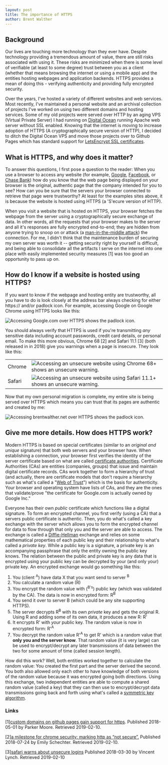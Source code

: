 ```yaml
---
layout: post
title: The importance of HTTPS
author: Brent Walther
---
```


## Background

Our lives are touching more technology than they ever have. Despite technology
providing a tremendous amount of value, there are still risks associated with
using it. These risks are minimized when there is some level of verifiable (at
least to some degree) trust between you as a client (whether that means browsing
the internet or using a mobile app) and the entities hosting webpages and
application backends. HTTPS provides a mean of doing this - verifying
authenticity and providing fully encrypted security.

Over the years, I've hosted a variety of different websites and web services.
Most recently, I've maintained a personal website and an archival collection of
projects I've worked on using two different domains and hosting services. Some
of my old projects were served over HTTP by an aging VPS (Virtual Private
Server) I had running on [Digital Ocean](https://www.digitalocean.com/) running
Apache web server without SSL enabled. Knowing that the internet is moving to
increase adoption of HTTPS (A cryptographically secure version of HTTP), I
decided to ditch the Digital Ocean VPS and move those projects over to Github
Pages which has standard support for
[LetsEncrypt SSL certificates](https://github.blog/2018-05-01-github-pages-custom-domains-https/).

## What is HTTPS, and why does it matter?

To answer this questions, I first pose a question to the reader: When you use a
browser to access any website (for example, [Google](//www.google.com),
[Facebook](//www.facebook.com), or [Chase Bank](//www.chase.com/)) how do you
know that the web page being displayed on your browser is the original,
authentic page that the company intended for you to see? How can you be sure
that the servers your browser connected to retrieve that page were trustworthy?
At least for the examples sites above, it is because the website is hosted using
HTTPS (a 'S'ecure version of HTTP).

When you visit a website that is hosted on HTTPS, your browser fetches the
webpage from the server using a cryptographically secure exchange of data. In
other words, all the requests that your browser makes to the server and all it's
responses are fully encrypted end-to-end; they are hidden from anyone trying to
snoop on or attack (a
[man-in-the-middle attack](https://en.wikipedia.org/wiki/Man-in-the-middle_attack))
the connection. For me, I didn't think that the maintenance burden of securing
my own server was worth it -- getting security right by yourself is difficult,
and being able to consolidate all the artifacts I serve on the internet into one
place with easily implemented security measures [1] was too good an opportunity
to pass up on.

## How do I know if a website is hosted using HTTPS?

If you want to know if the webpage and hosting entity are trustworthy, all you
have to do is look closely at the address bar always checking for either
https:// and/or padlock icon. For example, accessing Google on Google Chrome
using HTTPS looks like this:

![Accessing Google.com over HTTPS shows the padlock icon.](https://brentwalther.net/img/google_https_icon.png)

You should always verify that HTTPS is used if you're transmitting _any_
sensitive data including account passwords, credit card details, or personal
email. To make this more obvious, Chrome 68 [2] and Safari 11.1 [3] (both
released in in 2018) give you warnings when a page is insecure. They look like
this:

|        |                                                                                                                                    |
| ------ | ---------------------------------------------------------------------------------------------------------------------------------- |
| Chrome | ![Accessing an unsecure website using Chrome 68+ shows an unsecure warning.](https://brentwalther.net/img/chrome_not_secure.png)   |
| Safari | ![Accessing an unsecure website using Safari 11.1+ shows an unsecure warning.](https://brentwalther.net/img/safari_not_secure.png) |

Now that my own personal migration is complete, my entire site is being served
over HTTPS which means you can trust that its pages are authentic and created by
me:

![Accessing brentwalther.net over HTTPS shows the padlock icon.](https://brentwalther.net/img/https_brentwalther_net.png)

## Give me more details. How does HTTPS work?

Modern HTTPS is based on special certificates (similar to an _original and
unique_ signature) that both web servers and your browser have. When
establishing a connection, your browser first verifies the identity of the
server certificate based on what are called
[certificate authorities](https://en.wikipedia.org/wiki/Certificate_authority).
Certificate Authorities (CAs) are entities (companies, groups) that issue and
maintain digital certificate records. CAs work together to form a hierarchy of
trust (and actually, there are certificate models that don't require a hierarchy
such as what's called a
"[Web of Trust](https://en.wikipedia.org/wiki/Web_of_trust)") which is the basis
for authenticity. Your browser and operating system have lists of CAs, and they
are the ones that validate/prove "the certificate for Google.com is actually
owned by Google Inc."

Everyone has their own _public_ certificate which functions like a digital
signature. To form an encrypted channel, you first verify (using a CA) that a
servers public certificate is authentic. Then, you do what's called a key
exchange with the server which allows you to form the encrypted channel for data
to flow through that only you and the server are able to access. The exchange is
called a
[Diffie-Hellman](//en.wikipedia.org/wiki/Diffie%E2%80%93Hellman_key_exchange)
exchange and relies on some mathematical properties of each public key and their
relationship to what's called a _private key_. While a public key is a
signature, a private key is an accompanying passphrase that only the entity
owning the public key knows. The relation between the public and private key is
any data that is encrypted using your public key can be decrypted by your (and
only your) private key. An encrypted exchange would go something like this:

1. You (client <sup>A</sup>) have data X that you want send to server
   <sup>B</sup>
2. You calculate a random value (R)
3. You encrypt the random value with (<sup>B's</sup>) public key (which was
   validated by the CA). The data is now in encrypted form: R<sup>B</sup>
4. You send it over to server B (which could be any site supporting HTTPS).
5. The server decrypts R<sup>B</sup> with its own _private_ key and gets the
   original R. Using R and adding some of its own data, it produces a new R: R'
6. It encrypts R' with _your_ public key. The random value is now in encrypted
   form: R'<sup>A</sup>
7. You decrypt the random value R'<sup>A</sup> to get R' which is a random value
   that **only you and the server know**. That random value (it is very large)
   can be used to encrypt/decrypt any later transmissions of data between the
   two for some amount of time (called session length).

How did this work? Well, both entities worked together to calculate the random
value: You created the first part and the server derived the second. You both
also allowed only each other to have knowledge of both versions of the random
value because it was encrypted going both directions. Using this exchange, two
independent entities are able to compute a shared random value (called a key)
that they can then use to encrypt/decrypt data transmissions going back and
forth using what's called a
[symmetric key algorithm](https://en.wikipedia.org/wiki/Symmetric-key_algorithm).

### Links

[1][custom domains on github pages gain support for https](https://github.blog/2018-05-01-github-pages-custom-domains-https/).
Published 2018-05-01 by Parker Moore. Retrieved 2019-02-10.

[2][a milestone for chrome security: marking http as “not secure”.](https://www.blog.google/products/chrome/milestone-chrome-security-marking-http-not-secure/)
Published 2018-07-24 by Emily Schechter. Retrieved 2019-02-10.

[3][safari warns about unsecure logins](https://www.digicert.com/blog/safari-warns-about-unsecure-logins/)
Published 2018-03-30 by Vincent Lynch. Retrieved 2019-02-10
